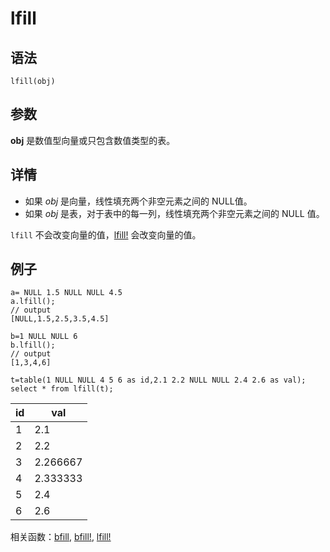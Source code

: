 # lfill

## 语法

`lfill(obj)`

## 参数

**obj** 是数值型向量或只包含数值类型的表。

## 详情

* 如果 *obj* 是向量，线性填充两个非空元素之间的 NULL值。
* 如果 *obj* 是表，对于表中的每一列，线性填充两个非空元素之间的 NULL 值。

`lfill` 不会改变向量的值，[lfill!](lfill_.html) 会改变向量的值。

## 例子

```
a= NULL 1.5 NULL NULL 4.5
a.lfill();
// output
[NULL,1.5,2.5,3.5,4.5]

b=1 NULL NULL 6
b.lfill();
// output
[1,3,4,6]

t=table(1 NULL NULL 4 5 6 as id,2.1 2.2 NULL NULL 2.4 2.6 as val);
select * from lfill(t);
```

| id | val |
| --- | --- |
| 1 | 2.1 |
| 2 | 2.2 |
| 3 | 2.266667 |
| 4 | 2.333333 |
| 5 | 2.4 |
| 6 | 2.6 |

相关函数：[bfill](../b/bfill.html), [bfill!](../b/bfill_.html), [lfill!](lfill_.html)

